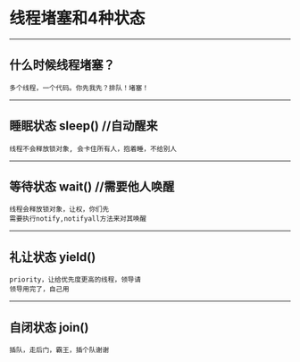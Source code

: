 # 线程堵塞和4种状态
---

## 什么时候线程堵塞？
```
多个线程，一个代码。你先我先？排队！堵塞！
```
---
## 睡眠状态 sleep() //自动醒来
```
线程不会释放锁对象, 会卡住所有人，抱着睡，不给别人
```
---
## 等待状态 wait() //需要他人唤醒
```
线程会释放锁对象，让权，你们先
需要执行notify,notifyall方法来对其唤醒
```
---
## 礼让状态 yield() 
```
priority，让给优先度更高的线程，领导请
领导用完了，自己用
```
---
## 自闭状态 join()
```
插队，走后门，霸王，插个队谢谢
```


